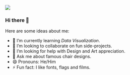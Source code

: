 ![](https://picsum.photos/1600/451)

### Hi there 👋

Here are some ideas about me:

- 🔭 I’m currently learning *Data Visualization*.
- 👯 I’m looking to collaborate on fun side-projects.
- 🤔 I’m looking for help with Design and Art appreciation.
- 💬 Ask me about famous chair designs.
- 😄 Pronouns: He/Him
- ⚡ Fun fact: I like fonts, flags and films.

<!--
**subidit/subidit** is a ✨ _special_ ✨ repository because its `README.md` (this file) appears on your GitHub profile.

Here are some ideas to get you started:

- 🔭 I’m currently working on ...
- 🌱 I’m currently learning ...
- 👯 I’m looking to collaborate on ...
- 🤔 I’m looking for help with ...
- 💬 Ask me about ...
- 📫 How to reach me: ...
- 😄 Pronouns: ...
- ⚡ Fun fact: ...
-->
